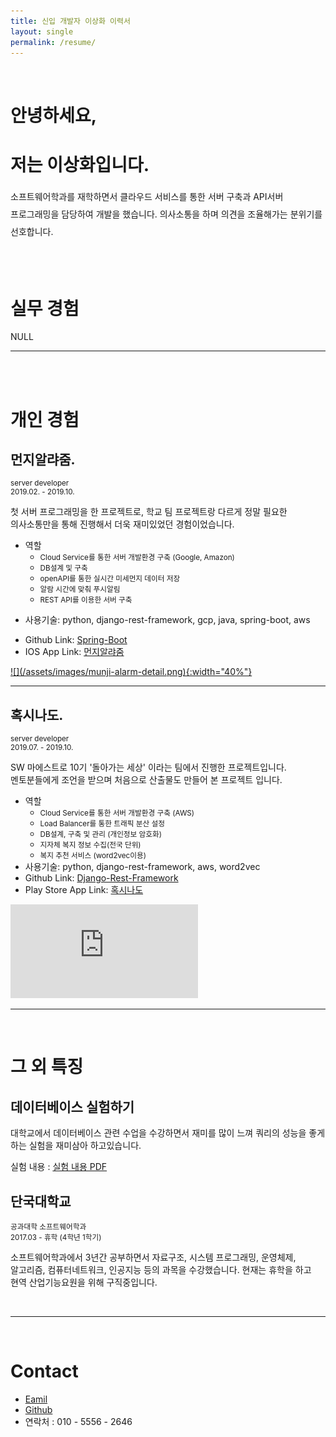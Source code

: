 ```yaml
---
title: 신입 개발자 이상화 이력서
layout: single
permalink: /resume/
---  
```

<br/>

# 안녕하세요,
# 저는 이상화입니다.

<p style="line-height: 2; word-break: keep-all">
소프트웨어학과를 재학하면서 클라우드 서비스를 통한 서버 구축과
API서버 프로그래밍을 담당하여 개발을 했습니다.
의사소통을 하며 의견을 조율해가는 분위기를 선호합니다.
</p>

<br/>
<br/>

# 실무 경험

NULL

<hr>  
<br/>
<br/>

# 개인 경험

## 먼지알랴줌.
<p style="font-size: smaller">
server developer
<br>
2019.02. - 2019.10.
</p>

<p style="word-break: keep-all">
첫 서버 프로그래밍을 한 프로젝트로, 학교 팀 프로젝트랑 다르게 정말 필요한 의사소통만을 통해 진행해서 더욱 재미있었던 경험이었습니다.
</p>

+ 역할
    + <p style="font-size: smaller; margin: 0"> Cloud Service를 통한 서버 개발환경 구축 (Google, Amazon) </p>
    + <p style="font-size: smaller; margin: 0"> DB설계 및 구축 </p>
    + <p style="font-size: smaller; margin: 0"> openAPI를 통한 실시간 미세먼지 데이터 저장 </p>
    + <p style="font-size: smaller; margin: 0"> 알람 시간에 맞춰 푸시알림 </p>
    + <p style="font-size: smaller; margin: 0"> REST API를 이용한 서버 구축 </p>
+ <p style="word-break: keep-all"> 사용기술: python, django-rest-framework, gcp, java, spring-boot, aws </p>
+ Github Link: [Spring-Boot](https://github.com/lee-sanghwa/dust-alarm-spring-boot)
+ IOS App Link: [먼지알랴줌](https://apps.apple.com/us/app/%EB%A8%BC%EC%A7%80%EC%95%8C%EB%9E%B4%EC%A4%8C/id1470952112)

<a href="/assets/images/munji-alarm-detail.png">
![](/assets/images/munji-alarm-detail.png){:width="40%"}
</a>

<hr> 

## 혹시나도.
<p style="font-size: smaller">
server developer
<br>
2019.07. - 2019.10.
</p>

<p style="word-break: keep-all">
SW 마에스트로 10기 '돌아가는 세상' 이라는 팀에서 진행한 프로젝트입니다. 멘토분들에게 조언을 받으며 처음으로 산출물도 만들어 본 프로젝트 입니다. 
</p>

+ 역할
    + <p style="font-size: smaller; margin: 0"> Cloud Service를 통한 서버 개발환경 구축 (AWS) </p>
    + <p style="font-size: smaller; margin: 0"> Load Balancer를 통한 트래픽 분산 설정 </p>
    + <p style="font-size: smaller; margin: 0"> DB설계, 구축 및 관리 (개인정보 암호화) </p>
    + <p style="font-size: smaller; margin: 0"> 지자체 복지 정보 수집(전국 단위) </p>
    + <p style="font-size: smaller; margin: 0"> 복지 추천 서비스 (word2vec이용) </p>
+ 사용기술: python, django-rest-framework, aws, word2vec
+ Github Link: [Django-Rest-Framework](https://github.com/lee-sanghwa/hoxymetoo)
+ Play Store App Link: [혹시나도](https://play.google.com/store/apps/details?id=com.welfarern)

<iframe src="https://www.youtube.com/embed/ZLpTKLmQIpU" frameborder="0" allowfullscreen></iframe>

<br>
<hr>
<br>

# 그 외 특징

## 데이터베이스 실험하기

<p style="word-break: keep-all">
대학교에서 데이터베이스 관련 수업을 수강하면서 재미를 많이 느껴 쿼리의 성능을 좋게 하는 실험을 재미삼아 하고있습니다.
</p>

실험 내용 : [실험 내용 PDF](/assets/pdf-files/관계형%20데이터베이스%20성능개선.pdf)

## 단국대학교
<p style="font-size: smaller">
공과대학 소프트웨어학과
<br>
2017.03 - 휴학 (4학년 1학기)
</p>

<p style="word-break: keep-all">
소프트웨어학과에서 3년간 공부하면서 자료구조, 시스템 프로그래밍, 운영체제, 알고리즘, 컴퓨터네트워크, 인공지능 등의 과목을 수강했습니다.
현재는 휴학을 하고 현역 산업기능요원을 위해 구직중입니다.
</p>


<br>
<hr>
<br>

# Contact
+ [Eamil](mailto:developerjosephlee97@gmail.com)
+ [Github](https://github.com/lee-sanghwa)
+ 연락처 : 010 - 5556 - 2646